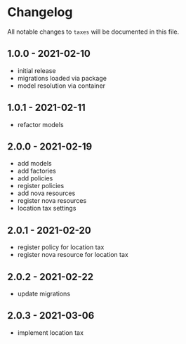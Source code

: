 # Changelog

All notable changes to `taxes` will be documented in this file.

## 1.0.0 - 2021-02-10

- initial release
- migrations loaded via package
- model resolution via container

## 1.0.1 - 2021-02-11

- refactor models

## 2.0.0 - 2021-02-19

- add models
- add factories
- add policies
- register policies
- add nova resources
- register nova resources
- location tax settings

## 2.0.1 - 2021-02-20

- register policy for location tax
- register nova resource for location tax

## 2.0.2 - 2021-02-22

- update migrations

## 2.0.3 - 2021-03-06

- implement location tax
